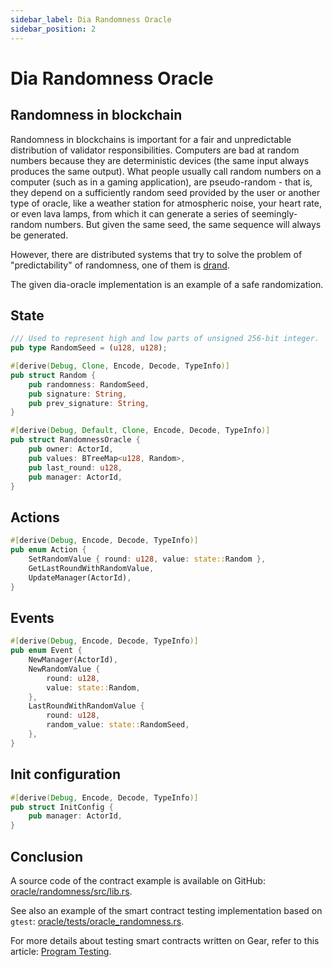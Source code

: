 ```yaml
---
sidebar_label: Dia Randomness Oracle
sidebar_position: 2
---
```


# Dia Randomness Oracle

## Randomness in blockchain

Randomness in blockchains is important for a fair and unpredictable distribution of validator responsibilities. Computers are bad at random numbers because they are deterministic devices (the same input always produces the same output). What people usually call random numbers on a computer (such as in a gaming application), are pseudo-random - that is, they depend on a sufficiently random seed provided by the user or another type of oracle, like a weather station for atmospheric noise, your heart rate, or even lava lamps, from which it can generate a series of seemingly-random numbers. But given the same seed, the same sequence will always be generated.

However, there are distributed systems that try to solve the problem of "predictability" of randomness, one of them is [drand](https://drand.love/).

The given dia-oracle implementation is an example of a safe randomization.

## State

```rust
/// Used to represent high and low parts of unsigned 256-bit integer.
pub type RandomSeed = (u128, u128);
```

```rust
#[derive(Debug, Clone, Encode, Decode, TypeInfo)]
pub struct Random {
    pub randomness: RandomSeed,
    pub signature: String,
    pub prev_signature: String,
}
```

```rust
#[derive(Debug, Default, Clone, Encode, Decode, TypeInfo)]
pub struct RandomnessOracle {
    pub owner: ActorId,
    pub values: BTreeMap<u128, Random>,
    pub last_round: u128,
    pub manager: ActorId,
}
```

## Actions

```rust
#[derive(Debug, Encode, Decode, TypeInfo)]
pub enum Action {
    SetRandomValue { round: u128, value: state::Random },
    GetLastRoundWithRandomValue,
    UpdateManager(ActorId),
}
```

## Events

```rust
#[derive(Debug, Encode, Decode, TypeInfo)]
pub enum Event {
    NewManager(ActorId),
    NewRandomValue {
        round: u128,
        value: state::Random,
    },
    LastRoundWithRandomValue {
        round: u128,
        random_value: state::RandomSeed,
    },
}
```

## Init configuration

```rust
#[derive(Debug, Encode, Decode, TypeInfo)]
pub struct InitConfig {
    pub manager: ActorId,
}
```

## Conclusion

A source code of the contract example is available on GitHub: [oracle/randomness/src/lib.rs](https://github.com/gear-foundation/dapps/blob/master/contracts/oracle/randomness/src/lib.rs).

See also an example of the smart contract testing implementation based on `gtest`: [oracle/tests/oracle_randomness.rs](https://github.com/gear-foundation/dapps/blob/master/contracts/oracle/tests/oracle_randomness.rs).

For more details about testing smart contracts written on Gear, refer to this article: [Program Testing](/docs/developing-contracts/testing).
